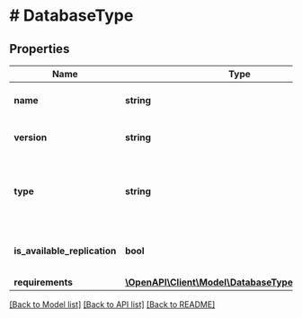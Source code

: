 # # DatabaseType

## Properties

Name | Type | Description | Notes
------------ | ------------- | ------------- | -------------
**name** | **string** | Название кластера базы данных. |
**version** | **string** | Версия кластера базы данных. |
**type** | **string** | Тип кластера базы данных. Передается при создании кластера в поле &#x60;type&#x60; |
**is_available_replication** | **bool** | Поддерживает ли база данных репликацию. |
**requirements** | [**\OpenAPI\Client\Model\DatabaseTypeRequirements**](DatabaseTypeRequirements.md) |  | [optional]

[[Back to Model list]](../../README.md#models) [[Back to API list]](../../README.md#endpoints) [[Back to README]](../../README.md)
